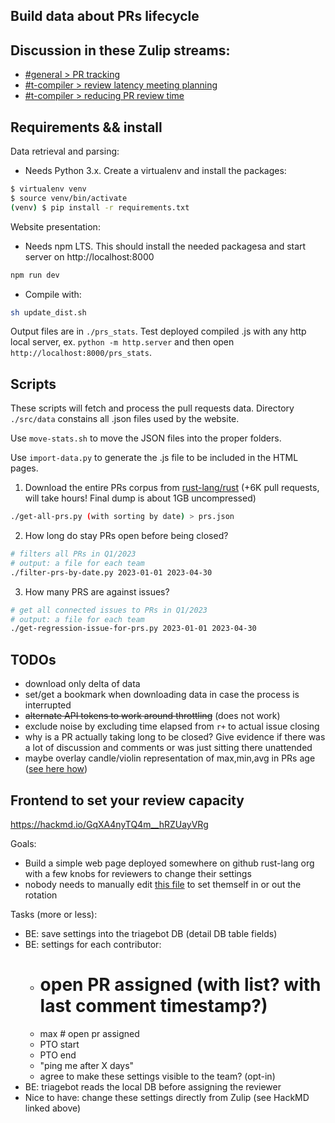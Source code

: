 ## Build data about PRs lifecycle

## Discussion in these Zulip streams:

- [#general > PR tracking](https://rust-lang.zulipchat.com/#narrow/stream/122651-general/topic/PR.20tracking)
- [#t-compiler > review latency meeting planning](https://rust-lang.zulipchat.com/#narrow/stream/131828-t-compiler/topic/review.20latency.20meeting.20planning)
- [#t-compiler > reducing PR review time](https://rust-lang.zulipchat.com/#narrow/stream/131828-t-compiler/topic/Reducing.20PR.20review.20time)

## Requirements && install

Data retrieval and parsing:

- Needs Python 3.x. Create a virtualenv and install the packages:
``` sh
$ virtualenv venv
$ source venv/bin/activate
(venv) $ pip install -r requirements.txt
```

Website presentation:

- Needs npm LTS. This should install the needed packagesa and start server on http://localhost:8000
``` sh
npm run dev
```

- Compile with:

``` sh
sh update_dist.sh
```

Output files are in `./prs_stats`. Test deployed compiled .js with any http local server, ex. `python -m http.server` and then open `http://localhost:8000/prs_stats`.

## Scripts

These scripts will fetch and process the pull requests data. Directory `./src/data` constains all .json files used by the website.

Use `move-stats.sh` to move the JSON files into the proper folders.

Use `import-data.py` to generate the .js file to be included in the HTML pages.

1. Download the entire PRs corpus from [rust-lang/rust](https://github.com/rust-lang/rust/pulls) (+6K pull requests, will take hours! Final dump is about 1GB uncompressed)

``` sh
./get-all-prs.py (with sorting by date) > prs.json
```

2. How long do stay PRs open before being closed?

``` sh
# filters all PRs in Q1/2023
# output: a file for each team
./filter-prs-by-date.py 2023-01-01 2023-04-30
```

3. How many PRS are against issues?

``` sh
# get all connected issues to PRs in Q1/2023
# output: a file for each team
./get-regression-issue-for-prs.py 2023-01-01 2023-04-30
```

## TODOs

- download only delta of data
- set/get a bookmark when downloading data in case the process is interrupted
- <del>alternate API tokens to work around throttling</del> (does not work)
- exclude noise by excluding time elapsed from `r+` to actual issue closing
- why is a PR actually taking long to be closed? Give evidence if there was a lot of discussion and comments or was just sitting there unattended
- maybe overlay candle/violin representation of max,min,avg in PRs age ([see here how](https://github.com/jackh726/rust-pr-explorer/commit/7f9567b73debeff6afa0be3899ed13b8c2c2eedf#diff-26ad4b834941d9b19ebf9db8082bd202aaf72ea0ddea85f5a8a0cb3c729cc6f2R377))

## Frontend to set your review capacity

https://hackmd.io/GqXA4nyTQ4m__hRZUayVRg

Goals:
- Build a simple web page deployed somewhere on github rust-lang org with a few knobs for reviewers to change their settings
- nobody needs to manually edit [this file](https://github.com/rust-lang/team/blob/master/teams/compiler.toml) to set themself in or out the rotation

Tasks (more or less):
- BE: save settings into the triagebot DB (detail DB table fields)
- BE: settings for each contributor:
    - # open PR assigned (with list? with last comment timestamp?)
    - max # open pr assigned
    - PTO start
    - PTO end
    - "ping me after X days"
    - agree to make these settings visible to the team? (opt-in)
- BE: triagebot reads the local DB before assigning the reviewer
- Nice to have: change these settings directly from Zulip (see HackMD linked above)
